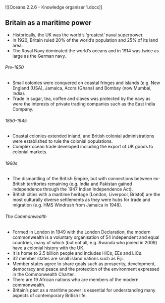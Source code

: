 ![[Oceans  2.2.6 - Knowledge organiser 1.docx]]
## Britain as a maritime power
- Historically, the UK was the world’s ‘greatest’ naval superpower. 
- In 1920, Britain ruled 20% of the world’s population and 25% of its land area. 
- The Royal Navy dominated the world’s oceans and in 1914 was twice as large as the German navy.

###### Pre-1850
- Small colonies were conquered on coastal fringes and islands (e.g. New England (USA), Jamaica, Accra (Ghana) and Bombay (now Mumbai, India). 
- Trade in sugar, tea, coffee and slaves was protected by the navy as were the interests of private trading companies such as the East India Company.

###### 1850-1945
- Coastal colonies extended inland, and British colonial administrations were established to rule the colonial populations. 
- Complex ocean trade developed including the export of UK goods to colonial markets.

###### 1960s
- The dismantling of the British Empire, but with connections between ex-British territories remaining (e.g. India and Pakistan gained independence through the 1947 Indian Independence Act). 
- British cities with a maritime heritage (London, Liverpool, Bristol) are the most culturally diverse settlements as they were hubs for trade and migration (e.g. HMS Windrush from Jamaica in 1948).

###### The Commonwealth
- Formed in London in 1949 with the London Declaration, the modern commonwealth is a voluntary organisation of 54 independent and equal countries, many of which (but not all, e.g. Rwanda who joined in 2009) have a colonial history with the UK. 
- It is home to 2.5 billion people and includes HICs, EEs and LICs. 
- 32 member states are small island nations such as Fiji. 
- Member states agree to share goals such as prosperity, development, democracy and peace and the protection of the environment expressed in the Commonwealth Charter. 
- There are 19 African nations who are members of the modern commonwealth. 
- Britain’s past as a maritime power is essential for understanding many aspects of contemporary British life.